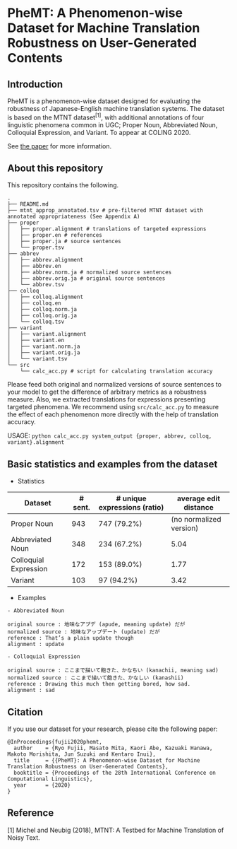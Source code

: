 # PheMT: A Phenomenon-wise Dataset for Machine Translation Robustness on User-Generated Contents

## Introduction
PheMT is a phenomenon-wise dataset designed for evaluating the robustness of Japanese-English machine translation systems.
The dataset is based on the MTNT dataset<sup>[1]</sup>, with additional annotations of four linguistic phenomena common in UGC; Proper Noun, Abbreviated Noun, Colloquial Expression, and Variant.
To appear at COLING 2020.

See [the paper](https://arxiv.org/abs/2011.02121) for more information.

## About this repository

This repository contains the following.

```
.
├── README.md
├── mtnt_approp_annotated.tsv # pre-filtered MTNT dataset with annotated appropriateness (See Appendix A)
├── proper
│   ├── proper.alignment # translations of targeted expressions
│   ├── proper.en # references
│   ├── proper.ja # source sentences
│   └── proper.tsv
├── abbrev
│   ├── abbrev.alignment
│   ├── abbrev.en
│   ├── abbrev.norm.ja # normalized source sentences
│   ├── abbrev.orig.ja # original source sentences
│   └── abbrev.tsv
├── colloq
│   ├── colloq.alignment
│   ├── colloq.en
│   ├── colloq.norm.ja
│   ├── colloq.orig.ja
│   └── colloq.tsv
├── variant
│   ├── variant.alignment
│   ├── variant.en
│   ├── variant.norm.ja
│   ├── variant.orig.ja
│   └── variant.tsv
└── src
    └── calc_acc.py # script for calculating translation accuracy
 ```
 
Please feed both original and normalized versions of source sentences to your model to get the difference of arbitrary metrics as a robustness measure.
Also, we extracted translations for expressions presenting targeted phenomena.
We recommend using `src/calc_acc.py` to measure the effect of each phenomenon more directly with the help of translation accuracy.

USAGE: `python calc_acc.py system_output {proper, abbrev, colloq, variant}.alignment`

## Basic statistics and examples from the dataset

- Statistics

|  Dataset  |  # sent.  |  # unique expressions (ratio)  |  average edit distance  |
| ---- | ---- | ---- | ---- |
|  Proper Noun  |  943  |  747 (79.2%)  |  (no normalized version)  |
|  Abbreviated Noun  |  348  |  234 (67.2%)  |  5.04  |
|  Colloquial Expression  |  172  |  153 (89.0%)  |  1.77  |
|  Variant  |  103  |  97 (94.2%)  |  3.42  |

- Examples

```
- Abbreviated Noun

original source : 地味なアプデ (apude, meaning update) だが
normalized source : 地味なアップデート (update) だが
reference : That’s a plain update though
alignment : update

- Colloquial Expression

original source : ここまで描いて飽きた、かなちい (kanachii, meaning sad)
normalized source : ここまで描いて飽きた、かなしい (kanashii)
reference : Drawing this much then getting bored, how sad.
alignment : sad
```

## Citation
If you use our dataset for your research, please cite the following paper:

```
@InProceedings{fujii2020phemt,
  author    = {Ryo Fujii, Masato Mita, Kaori Abe, Kazuaki Hanawa, Makoto Morishita, Jun Suzuki and Kentaro Inui},
  title     = {{PheMT}: A Phenomenon-wise Dataset for Machine Translation Robustness on User-Generated Contents},
  booktitle = {Proceedings of the 28th International Conference on Computational Linguistics},
  year      = {2020}
}
```

## Reference
[1] Michel and Neubig (2018), MTNT: A Testbed for Machine Translation of Noisy Text.
